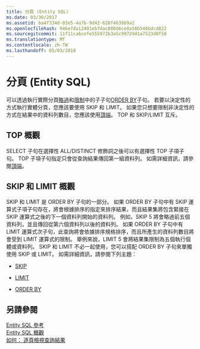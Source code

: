 ```yaml
---
title: 分頁 (Entity SQL)
ms.date: 03/30/2017
ms.assetid: ba4f334d-03e5-4a7b-9d42-628f4639b9a2
ms.openlocfilehash: 946e7da12481eb7dac880d6ce8a56b546bdcd822
ms.sourcegitcommit: 11f11ca6cefe555972b3a5c99729d1a7523d8f50
ms.translationtype: MT
ms.contentlocale: zh-TW
ms.lasthandoff: 05/03/2018
---
```

# <a name="paging-entity-sql"></a>分頁 (Entity SQL)
可以透過執行實際分頁[略過](../../../../../../docs/framework/data/adonet/ef/language-reference/skip-entity-sql.md)和[限制](../../../../../../docs/framework/data/adonet/ef/language-reference/limit-entity-sql.md)中的子子句[ORDER BY](../../../../../../docs/framework/data/adonet/ef/language-reference/order-by-entity-sql.md)子句。 若要以決定性的方式執行實體分頁，您應該要使用 SKIP 和 LIMIT。 如果您只想要限制非決定性的方式在結果中的資料列數目，您應該使用[頂端](../../../../../../docs/framework/data/adonet/ef/language-reference/top-entity-sql.md)。 TOP 和 SKIP/LIMIT 互斥。  
  
## <a name="top-overview"></a>TOP 概觀  
 SELECT 子句在選擇性 ALL/DISTINCT 修飾詞之後可以有選擇性 TOP 子項子句。 TOP 子項子句指定只會從查詢結果傳回第一組資料列。 如需詳細資訊，請參閱[頂端](../../../../../../docs/framework/data/adonet/ef/language-reference/top-entity-sql.md)。  
  
## <a name="skip-and-limit-overview"></a>SKIP 和 LIMIT 概觀  
 SKIP 和 LIMIT 是 ORDER BY 子句的一部分。 如果 ORDER BY 子句中有 SKIP 運算式子項子句存在，將會根據排序的指定來排序結果，而且結果集將包含緊接在 SKIP 運算式之後的下一個資料列開始的資料列。 例如，SKIP 5 將會略過前五個資料列，並且傳回從第六個資料列以後的資料列。 如果 ORDER BY 子句中有 LIMIT 運算式次子句，此查詢將會依據排序規格排序，而且所產生的資料列數目將會受到 LIMIT 運算式的限制。 舉例來說，LIMIT 5 會將結果集限制為五個執行個體或資料列。 SKIP 和 LIMIT 不必一起使用，您可以搭配 ORDER BY 子句來單獨使用 SKIP 或 LIMIT。 如需詳細資訊，請參閱下列主題：  
  
-   [SKIP](../../../../../../docs/framework/data/adonet/ef/language-reference/skip-entity-sql.md)  
  
-   [LIMIT](../../../../../../docs/framework/data/adonet/ef/language-reference/limit-entity-sql.md)  
  
-   [ORDER BY](../../../../../../docs/framework/data/adonet/ef/language-reference/order-by-entity-sql.md)  
  
## <a name="see-also"></a>另請參閱  
 [Entity SQL 參考](../../../../../../docs/framework/data/adonet/ef/language-reference/entity-sql-reference.md)  
 [Entity SQL 概觀](../../../../../../docs/framework/data/adonet/ef/language-reference/entity-sql-overview.md)  
 [如何： 逐頁檢視查詢結果](http://msdn.microsoft.com/library/ffc0f920-e7de-42e0-9b12-ef356421d030)
